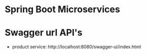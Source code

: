 # Spring Boot Microservices


# Swagger url API's
- product service: http://localhost:8080/swagger-ui/index.html